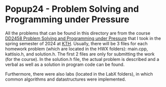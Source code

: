# Popup24 - Problem Solving and Programming under Pressure

All the problems that can be found in this directory are from the course [DD2458 Problem Solving and Programming under Pressure](https://www.kth.se/student/kurser/kurs/DD2458?l=en) 
that I took in the spring semester of 2024 at [KTH](https://www.kth.se/). Usually, there will be 3 files for each homework problem (which are located in the HWX folders): main.cpp, kattisio.h, and solution.h. The first 2 files
are only for submitting the work (for the course). In the solution.h file, the actual problem is described and a verbal as well as a solution in program code can be found.

Furthermore, there were also labs (located in the LabX folders), in which common algorithms and datastructures were implemented.
